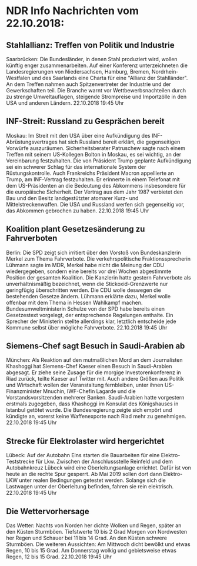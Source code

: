# NDR Info Nachrichten vom 22.10.2018:


## Stahlallianz: Treffen von Politik und Industrie
Saarbrücken: 	Die Bundesländer, in denen Stahl produziert wird, wollen künftig enger zusammenarbeiten. Auf einer Konferenz unterzeichneten die Landesregierungen von Niedersachsen, Hamburg, Bremen, Nordrhein-Westfalen und des Saarlands eine Charta für eine "Allianz der Stahlländer". An dem Treffen nahmen auch Spitzenvertreter der Industrie und der Gewerkschaften teil. Die Branche warnt vor Wettbewerbsnachteilen durch zu strenge Umweltauflagen, steigende Strompreise und Importzölle in den USA und anderen Ländern. 22.10.2018 19:45 Uhr 

## INF-Streit: Russland zu Gesprächen bereit
Moskau: Im Streit mit den USA über eine Aufkündigung des INF-Abrüstungsvertrages hat sich Russland bereit erklärt, die gegenseitigen Vorwürfe auszuräumen. Sicherheitsberater Patruschew sagte nach einem Treffen mit seinem US-Kollegen Bolton in Moskau, es sei wichtig, an der Vereinbarung festzuhalten. Die von Präsident Trump geplante Aufkündigung sei ein schwerer Schlag für das internationale System der Rüstungskontrolle. Auch Frankreichs Präsident Macron appellierte an Trump, am INF-Vertrag festzuhalten. Er erinnerte in einem Telefonat mit dem US-Präsidenten an die Bedeutung des Abkommens insbesondere für die europäische Sicherheit. Der Vertrag aus dem Jahr 1987 verbietet den Bau und den Besitz landgestützter atomarer Kurz- und Mittelstreckenwaffen. Die USA und Russland werfen sich gegenseitig vor, das Abkommen gebrochen zu haben. 22.10.2018 19:45 Uhr 

## Koalition plant Gesetzesänderung zu Fahrverboten
Berlin: Die SPD zeigt sich irritiert über den Vorstoß von Bundeskanzlerin Merkel zum Thema Fahrverbote. Die verkehrspolitische Fraktionssprecherin Lühmann sagte im MDR, Merkel habe nicht die Meinung der CDU wiedergegeben, sondern eine bereits vor drei Wochen abgestimmte Position der gesamten Koalition. Die Kanzlerin hatte gestern Fahrverbote als unverhältnismäßig bezeichnet, wenn die Stickoxid-Grenzwerte nur geringfügig überschritten werden. Die CDU wolle deswegen die bestehenden Gesetze ändern. Lühmann erklärte dazu, Merkel wolle offenbar mit dem Thema in Hessen Wahlkampf machen. Bundesumweltministerin Schulze von der SPD habe bereits einen Gesetzestext vorgelegt, der entsprechende Regelungen enthalte. Ein Sprecher der Ministerin stellte allerdings klar, letztlich entscheide jede Kommune selbst über mögliche Fahrverbote. 22.10.2018 19:45 Uhr 

## Siemens-Chef sagt Besuch in Saudi-Arabien ab
München: Als Reaktion auf den mutmaßlichen Mord an dem Journalisten Khashoggi hat Siemens-Chef Kaeser einen Besuch in Saudi-Arabien abgesagt. Er ziehe seine Zusage für die morgige Investorenkonferenz in Riad zurück, teilte Kaeser auf Twitter mit. Auch andere Größen aus Politik und Wirtschaft wollen der Veranstaltung fernbleiben, unter ihnen US-Finanzminister Mnuchin, IWF-Chefin Lagarde und die Vorstandsvorsitzenden mehrerer Banken. Saudi-Arabien hatte vorgestern erstmals zugegeben, dass Khashoggi im Konsulat des Königshauses in Istanbul getötet wurde. Die Bundesregierung zeigte sich empört und kündigte an, vorerst keine Waffenexporte nach Riad mehr zu genehmigen. 22.10.2018 19:45 Uhr 

## Strecke für Elektrolaster wird hergerichtet
Lübeck: Auf der Autobahn Eins starten die Bauarbeiten für eine Elektro-Teststrecke für Lkw. Zwischen der Anschlussstelle Reinfeld und dem Autobahnkreuz Lübeck wird eine Oberleitungsanlage errichtet. Dafür ist von heute an die rechte Spur gesperrt. Ab Mai 2019 sollen dort dann Elektro-LKW unter realen Bedingungen getestet werden. Solange sich die Lastwagen unter der Oberleitung befinden, fahren sie rein elektrisch. 22.10.2018 19:45 Uhr 

## Die Wettervorhersage
Das Wetter:
Nachts von Norden her dichte Wolken und Regen, später an den Küsten Sturmböen. Tiefstwerte 10 bis 2 Grad Morgen von Nordwesten her Regen und Schauer bei 11 bis 14 Grad. An den Küsten schwere Sturmböen. Die weiteren Aussichten: Am Mittwoch dicht bewölkt und etwas Regen, 10 bis 15 Grad. Am Donnerstag wolkig und gebietsweise etwas Regen, 12 bis 15 Grad. 22.10.2018 19:45 Uhr 
